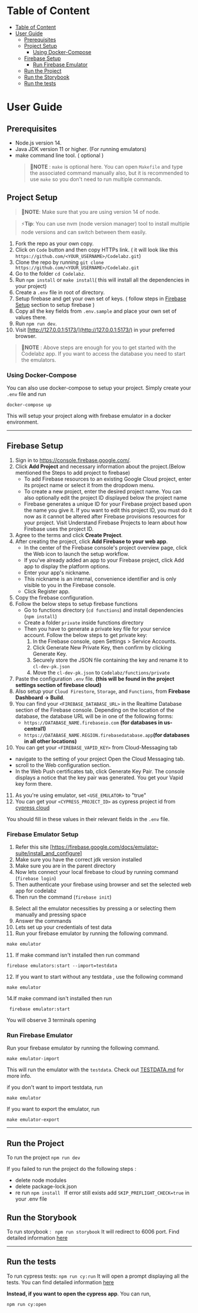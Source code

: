 # Table of Content

- [Table of Content](#table-of-content)
- [User Guide](#user-guide)
  - [Prerequisites](#prerequisites)
  - [Project Setup](#project-setup)
    - [Using Docker-Compose](#using-docker-compose)
  - [Firebase Setup](#firebase-setup)
    - [Run Firebase Emulator](#run-firebase-emulator)
  - [Run the Project](#run-the-project)
  - [Run the Storybook](#run-the-storybook)
  - [Run the tests](#run-the-tests)

# User Guide

## Prerequisites

- Node.js version 14.
- Java JDK version 11 or higher. (For running emulators)
- make command line tool. ( optional )
  > 📝**NOTE** : `make` is optional here. You can open `Makefile` and type the associated command manually also, but it is recommended to use `make` so you don't need to run multiple commands.

## Project Setup

> 📝**NOTE**: Make sure that you are using version 14 of node.

> ⚡**Tip**: You can use nvm (node version manager) tool to install multiple node versions and can switch between them easily.

1. Fork the repo as your own copy.
2. Click on `Code` button and then copy HTTPs link. ( it will look like this `https://github.com/<YOUR_USERNAME>/Codelabz.git`)
3. Clone the repo by running `git clone https://github.com/<YOUR_USERNAME>/Codelabz.git`
4. Go to the folder `cd Codelabz`.
5. Run `npm install` or `make install`( this will install all the dependencies in your project)
6. Create a `.env` file in root of directory.
7. Setup firebase and get your own set of keys. ( follow steps in [Firebase Setup](#firebase-setup) section to setup firebase )
8. Copy all the key fields from `.env.sample` and place your own set of values there.
9. Run `npm run dev`.
10. Visit [http://127.0.0.1:5173/](http://127.0.0.1:5173/) in your preferred browser.

> 📝**NOTE** : Above steps are enough for you to get started with the Codelabz app. If you want to access the database you need to start the emulators.

### Using Docker-Compose

You can also use docker-compose to setup your project. Simply create your `.env` file and run

```
docker-compose up
```

This will setup your project along with firebase emulator in a docker environment.

---

## Firebase Setup

1. Sign in to https://console.firebase.google.com/.
2. Click **Add Project** and necessary information about the project.(Below mentioned the Steps to add project to firebase)
   - To add Firebase resources to an existing Google Cloud project, enter its project name or select it from the dropdown menu.
   - To create a new project, enter the desired project name. You can also optionally edit the project ID displayed below the project name
   - Firebase generates a unique ID for your Firebase project based upon the name you give it. If you want to edit this project ID, you must do it now as it cannot be altered after Firebase provisions resources for your project. Visit Understand Firebase Projects to learn about how Firebase uses the project ID.
3. Agree to the terms and click **Create Project**.
4. After creating the project, click **Add Firebase to your web app**.
   - In the center of the Firebase console's project overview page, click the Web icon to launch the setup workflow.
   - If you've already added an app to your Firebase project, click Add app to display the platform options.
   - Enter your app's nickname.
   - This nickname is an internal, convenience identifier and is only visible to you in the Firebase console.
   - Click Register app.
5. Copy the firebase configuration.
6. Follow the below steps to setup firebase functions
   - Go to functions directory (`cd functions`) and install dependencies (`npm install`)
   - Create a folder `private` inside functions directory
   - Then you have to generate a private key file for your service account. Follow the below steps to get private key:
     1. In the Firebase console, open Settings > Service Accounts.
     2. Click Generate New Private Key, then confirm by clicking Generate Key.
     3. Securely store the JSON file containing the key and rename it to `cl-dev-pk.json`
     4. Move the `cl-dev-pk.json` to `Codelabz/functions/private`
7. Paste the configuration `.env` file. **(this will be found in the project settings section of firebase cloud)**
8. Also setup your `Cloud Firestore`, `Storage`, and `Functions`, from **Firebase Dashboard -> Build**.
9. You can find your `<FIREBASE_DATABASE_URL>` in the Realtime Database section of the Firebase console. Depending on the location of the database, the database URL will be in one of the following forms:
   - `https://DATABASE_NAME.firebaseio.com` **(for databases in us-central1)**
   - `https://DATABASE_NAME.REGION.firebasedatabase.app`**(for databases in all other locations)**
10. You can get your `<FIREBASE_VAPID_KEY>` from Cloud-Messaging tab

- navigate to the setting of your project Open the Cloud Messaging tab.
- scroll to the Web configuration section.
- In the Web Push certificates tab, click Generate Key Pair. The console displays a notice that the key pair was generated. You get your Vapid key form there.

11. As you're using emulator, set `<USE_EMULATOR>` to "true"
12. You can get your `<CYPRESS_PROJECT_ID>` as cypress project id from [cypress cloud](https://cloud.cypress.io)

You should fill in these values in their relevant fields in the `.env` file.

### Firebase Emulator Setup

1. Refer this site [https://firebase.google.com/docs/emulator-suite/install_and_configure]
2. Make sure you have the correct jdk version installed
3. Make sure you are in the parent directory
4. Now lets connect your local firebase to cloud by running command (`firebase login`)
5. Then authenticate your firebase using browser and set the selected web app for codelabz
6. Then run the command (`firebase init`)
<!-- 7. The command will prompt to ask some questions - 
   * File database.rules.json already exists,
   * File firestore.rules already exists.
   * File firestore.indexes.json already exists.
   By default, Select **(N)** for all.
7. Further questions asked -
   - What file should be used for Firestore Rules? (firestore.rules)
   - What file should be used for Firestore indexes? (firestore.indexes.json)
   - Would you like to initialize a new codebase, or overwrite an existing one? (Overwrite)
   - What language would you like to use to write Cloud Functions? (JavaScript)
   - Do you want to use ESLint to catch probable bugs and enforce style? (N)
   - File functions/package.json already exists. Overwrite? (N)
   - File functions/package.json already exists. Overwrite? (N)
   - File functions/index.js already exists. Overwrite? (N)
   - File functions/.gitignore already exists. Overwrite? (N)
   - Do you want to install dependencies with npm now? (Y)
   - What do you want to use as your public directory? (public)
   - Configure as a single-page app (rewrite all urls to /index.html)? (N)
   - Set up automatic builds and deploys with GitHub? (N)
   - File public/index.html already exists. Overwrite? (N)
   - What file should be used for Storage Rules? (storage.rules)
   - File storage.rules already exists. Overwrite? (N)
   - Which Firebase emulators do you want to set up? (All)
   - Would you like to download the emulators now? (Y)
   - What file should be used for your Remote Config template? (remoteconfig.template.json)
   - Create a name for your service (default)
   - Please select a region (default) -->
8. Select all the emulator necessities by pressing a or selecting them manually and pressing space
9. Answer the commands
10. Lets set up your credentials of test data
11. Run your firebase emulator by running the following command.

```shell
make emulator

```

11. If make command isn't installed then run command

```shell
firebase emulators:start --import=testdata

```

12. If you want to start without any testdata , use the following command

```shell
make emulator

```

14.If make command isn't installed then run

```shell
 firebase emulator:start
```

You will observe 3 terminals opening

### Run Firebase Emulator

Run your firebase emulator by running the following command.

```shell
make emulator-import
```

This will run the emulator with the `testdata`. Check out [TESTDATA.md](./TESTDATA.md) for more info.

if you don't want to import testdata, run

```
make emulator
```

If you want to export the emulator, run

```
make emulator-export
```

---

## Run the Project

To run the project
`npm run dev`

If you failed to run the project do the following steps :

- delete node modules
- delete package-lock.json
- re run `npm install `
  If error still exists add `SKIP_PREFLIGHT_CHECK=true` in your .env file

## Run the Storybook

To run storybook :
` npm run storybook`
It will redirect to 6006 port. Find detailed information [here](https://storybook.js.org/docs/react/get-started/introduction)

---

## Run the tests

To run cypress tests:
`npm run cy:run`
It will open a prompt displaying all the tests. You can find detailed information [here](https://docs.cypress.io/guides/guides/command-line#How-to-run-commands)

**Instead, if you want to open the cypress app**. You can run,

`npm run cy:open`
